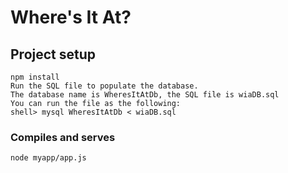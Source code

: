 # Where's It At?

## Project setup
```
npm install
Run the SQL file to populate the database.
The database name is WheresItAtDb, the SQL file is wiaDB.sql
You can run the file as the following:
shell> mysql WheresItAtDb < wiaDB.sql
```

### Compiles and serves 
```
node myapp/app.js
```

